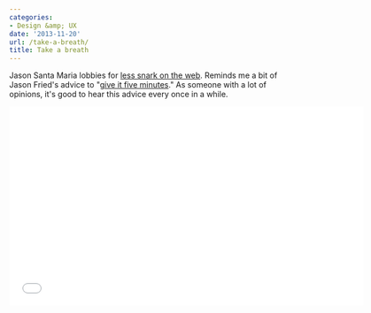 ```yaml
---
categories:
- Design &amp; UX
date: '2013-11-20'
url: /take-a-breath/
title: Take a breath
---
```


Jason Santa Maria lobbies for <a href="https://www.youtube.com/watch?v=j-rhXEddXcU">less snark on the web</a>. Reminds me a bit of Jason Fried's advice to "<a href="http://37signals.com/svn/posts/3124-give-it-five-minutes">give it five minutes</a>." As someone with a lot of opinions, it's good to hear this advice every once in a while.

<iframe width="640" height="360" src="//www.youtube.com/embed/j-rhXEddXcU?rel=0" frameborder="0" allowfullscreen></iframe>